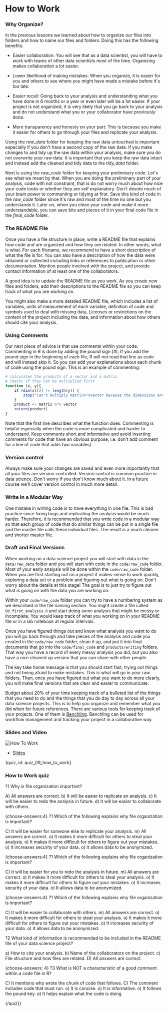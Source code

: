 # How to Work

### Why Organize?

In the previous lessons we learned about how to organize our files into folders and how to name our files and folders. Doing this has the following benefits:

- Easier collaboration: You will see that as a data scientist, you will have to work with teams of other data scientists most of the time. Organizing makes collaboration a lot easier.

- Lower likelihood of making mistakes: When you organize, it is easier for you and others to see where you might have made a mistake before it's too late. 

- Easier recall: Going back to your analysis and understanding what you have done in 6 months or a year or even later will be a lot easier. If your project is not organized, it is very likely that you go back to your analysis and do not understand what you or your collaborator have previously done.

- More transparency and honesty on your part: This is because you make it easier for others to go through your files and replicate your analysis.

Using the *raw_data* folder for keeping the raw data untouched is important especially if you don't have a second copy of the raw data. If you make changes to and tidy up the raw data within your analysis, make sure you do not overwrite your raw data. It is important that you keep the raw data intact and instead add the cleaned and tidy data to the *tidy_data* folder. 

Next is using the *raw_code* folder for keeping your preliminary code. Let's see what we mean by that. When you are doing the preliminary part of your analysis, code with not constraint, that is do not worry much about how nice your code looks or whether they are self explanatory. Don't devote much of your brain power to commenting or tidying at first. Save this kind of code in the *raw_code* folder since it's raw and most of the time no one but you understands it. Later on, when you clean your code and make it more understandable, you can save bits and pieces of it in your final code file in the *final_code* folder.

### The README File

Once you have a file structure in place, write a README file that explains how code and are organized and how they are related. In other words, what is what. For each filename, we recommend to have a short description of what the file is for. You can also have a description of how the data were obtained or collected including links or references to publication or other documentation. Mention people involved with the project, and provide contact information of at least one of the collaborators.

A good idea is to update the README file as you work. As you create new files and folders, add their descriptions to the README file so you can keep track of what you are working on. 

You might also make a more detailed README file, which includes a list of variables, units of measurement of each variable, definition of code and symbols used to deal with missing data, Licenses or restrictions on the content of the project including the data, and information about how others should cite your analysis.


### Using Comments

Our next piece of advice is that use comments within your code. Commenting in R is done by adding the pound sign (#). If you add the pound sign in the beginning of each file, R will not read that line as code and will instead skip it. So you can add your explanations about each chunk of code using the pound sign. This is an example of commenting:

```r
# calculates the products of a vector and a matrix
# checks if they can be multiplied first
function (x, y){
    if (dim(x)[2] != length(y)) {
        stop("Can't multiply matrix%*%vector because the dimensions are wrong")
    }
    product <- matrix %*% vector
    return(product)
}
```

Note that the first line describes what the function does. Commenting is helpful especially when the code is more complicated and harder to understand. Keep comments short and informative and avoid inserting comments for code that have an obvious purpose, i.e. don't add comment for a line of code that adds two variables). 

### Version control

Always make sure your changes are saved and even more importantly that all your files are version controlled. Version control is common practice in data science. Don't worry if you don't know much about it. In a future course we'll cover version control in much more detail. 

### Write in a Modular Way

One mistake in writing code is to have everything in one file. This is bad practice since fixing bugs and replicating the analysis would be much harder. Therefore, it is recommended that you write code in a modular way so that each group of code that do similar things can be put in a single file and the master file calls these individual files. The result is a much cleaner and shorter master file.

### Draft and Final Versions

When working on a data science project you will start with data in the `data/raw_data` folder and you will start with code in the `code/raw_code` folder. Most of your early analysis will be done within the `code/raw_code` folder. When you are first starting out on a project it makes sense to work quickly, exploring a data set or a problem and figuring out what is going on. Don't worry about the details at this stage! The goal is to just try to figure out what is going on with the data you are working on. 

Within your `code/raw_code` folder you can try to have a numbering system as we described in the file naming section. You might create a file called `00_first_analysis.R` and start doing some analysis that might be messy or incomplete. You would keep track of what you working on in your README file or in a lab notebook at regular intervals. 

Once you have figured things out and know what analysis you want to do you will go back through and take pieces of the analysis and code you created in the `code/raw_code` folder, clean it up, and put it into final documents that go into the `code/final_code` and `products/writing` folders. That way you have a record of every messy analysis you did, but you also have a nice cleaned up version that you can share with other people. 

The key take home message is that you should start fast, trying out things and not being afraid to make mistakes. This is what will go in your raw folders. Then, once you have figured out what you want to do more clearly, you will make final versions that are clear and easier to communicate. 

Budget about 20% of your time keeping track of a bulleted list of the things that you need to do and the things that you do day to day across all your data science projects. This is to help you organize and remember what you did when for future references. There are various tools for keeping track of your projects. One of them is [Benchling](https://benchling.com/). Benchling can be used for workflow management and tracking your project in a collaborative way. 

  
### Slides and Video

![How To Work](https://www.youtube.com/watch?v=kKXOHJRZGdE)

* [Slides](https://docs.google.com/presentation/d/1vn8Lb8YNvo1zha7GmJMlQSBRSAryRms6xy5HUtafH2A/edit?usp=sharing)  


{quiz, id: quiz_09_how_to_work}

### How to Work quiz

?1 Why is file organization important?

A) All answers are correct.
b) It will be easier to replicate an analysis.
c) It will be easier to redo the analysis in future.
d) It will be easier to collaborate with others.

{choose-answers:4}
?1 Which of the following explains why file organization is important?

C) It will be easier for someone else to replicate your analysis.
m) All answers are correct.
o) It makes it more difficult for others to steal your analysis.
o) It makes it more difficult for others to figure out your mistakes.
o) It increases security of your data.
o) It allows data to be anonymized. 

{choose-answers:4}
?1 Which of the following explains why file organization is important?

C) It will be easier for you to redo the analysis in future.
m) All answers are correct.
o) It makes it more difficult for others to steal your analysis.
o) It makes it more difficult for others to figure out your mistakes.
o) It increases security of your data.
o) It allows data to be anonymized. 

{choose-answers:4}
?1 Which of the following explains why file organization is important?

C) It will be easier to collaborate with others.
m) All answers are correct.
o) It makes it more difficult for others to steal your analysis.
o) It makes it more difficult for others to figure out your mistakes.
o) It increases security of your data.
o) It allows data to be anonymized. 

?2 What kind of information is recommended to be included in the README file of your data science project?

a) How to cite your analysis.
b) Name of the collaborators on the project.
c) File structure and how files are related.
D) All answers are correct.

{choose-answers: 4}
?3 What is NOT a characteristic of a good comment within a code file in R?

C) It mentions who wrote the chunk of code that follows.
C) The comment includes code that must run.
o) It is concise.
o) It is informative.
o) It follows the pound key.
o) It helps explain what the code is doing

{/quiz}}

